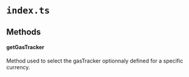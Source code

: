 # `index.ts`


## Methods

#### getGasTracker

Method used to select the gasTracker optionnaly defined for a specific currency.